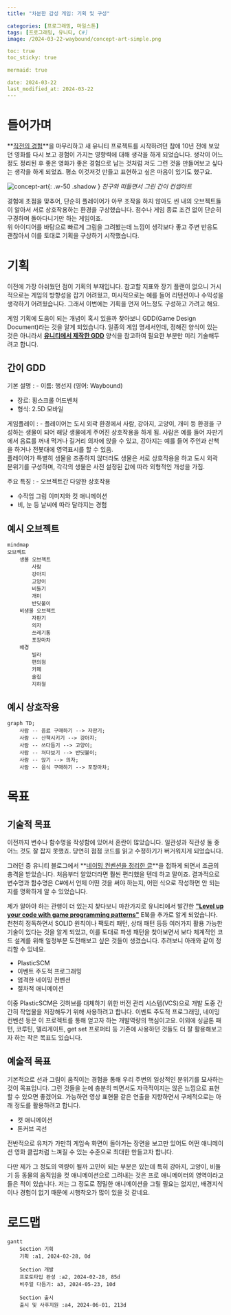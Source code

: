 ```yaml
---
title: "차분한 감성 게임: 기획 및 구성"

categories: [프로그래밍, 마일스톤]
tags: [프로그래밍, 유니티, C#]
image: /2024-03-22-waybound/concept-art-simple.png

toc: true
toc_sticky: true

mermaid: true

date: 2024-03-22
last_modified_at: 2024-03-22
---
```


# **들어가며**

**[직전의 경험](https://hynrng.github.io/posts/palette-developing/)**을 마무리하고 새 유니티 프로젝트를 시작하려던 참에 10년 전에 보았던 영화를 다시 보고 경험이 가지는 영향력에 대해 생각을 하게 되었습니다. 생각이 어느정도 정리된 후 좋은 영화가 좋은 경험으로 남는 것처럼 저도 그런 것을 만들어보고 싶다는 생각을 하게 되었죠. 평소 이것저것 만들고 표현하고 싶은 마음이 있기도 했구요.

![concept-art](/2024-03-22-waybound/concept-art.png){: .w-50 .shadow }
_친구와 떠들면서 그린 간이 컨셉아트_

경험에 초점을 맞추어, 단순히 플레이어가 아무 조작을 하지 않아도 씬 내의 오브젝트들이 알아서 서로 상호작용하는 환경을 구상했습니다. 점수나 게임 종료 조건 없이 단순히 구경하며 돌아다니기만 하는 게임이죠.  
위 아이디어를 바탕으로 빠르게 그림을 그려봤는데 느낌이 생각보다 좋고 주변 반응도 괜찮아서 이를 토대로 기획을 구상하기 시작했습니다.

# **기획**

이전에 가장 아쉬웠던 점이 기획의 부재입니다. 참고할 지표와 장기 플랜이 없으니 거시적으로는 게임의 방향성을 잡기 어려웠고, 미시적으로는 예를 들어 리텐션이나 수익성을 생각하기 어려웠습니다. 그래서 이번에는 기획을 먼저 어느정도 구성하고 가려고 해요.

게임 기획에 도움이 되는 개념이 혹시 있을까 찾아보니 GDD(Game Design Document)라는 것을 알게 되었습니다. 일종의 게임 명세서인데, 정해진 양식이 있는 것은 아니라서 **[유니티에서 제작한 GDD](https://connect-prd-cdn.unity.com/20201215/83f3733d-3146-42de-8a69-f461d6662eb1/Game-Design-Document-Template.pdf)** 양식을 참고하여 필요한 부분만 미리 기술해두려고 합니다.

## **간이 GDD**

기본 설명
: - 이름: 행선지 (영어: Waybound)
- 장르: 횡스크롤 어드벤처
- 형식: 2.5D 모바일

게임플레이
: - 플레이어는 도시 외곽 환경에서 사람, 강아지, 고양이, 개미 등 환경을 구성하는 생물이 되어 해당 생물에게 주어진 상호작용을 하게 됨. 사람은 예를 들어 자판기에서 음료를 꺼내 먹거나 길거리 의자에 앉을 수 있고, 강아지는 예를 들어 주인과 산책을 하거나 전봇대에 영역표시를 할 수 있음.  
플레이어가 특별히 생물을 조종하지 않더라도 생물은 서로 상호작용을 하고 도시 외곽 분위기를 구성하며, 각각의 생물은 사전 설정된 값에 따라 외형적인 개성을 가짐.

주요 특징
: - 오브젝트간 다양한 상호작용
- 수작업 그림 이미지와 컷 애니메이션
- 비, 눈 등 날씨에 따라 달라지는 경험

## **예시 오브젝트**

```mermaid
mindmap
오브젝트
    생물 오브젝트
        사람
        강아지
        고양이
        비둘기
        개미
        반딧불이
    비생물 오브젝트
        자판기
        의자
        쓰레기통
        포장마차
    배경
        빌라
        편의점
        카페
        술집
        지하철
```

## **예시 상호작용**

```mermaid
graph TD;
    사람 -- 음료 구매하기 --> 자판기;
    사람 -- 산책시키기 --> 강아지;
    사람 -- 쓰다듬기 --> 고양이;
    사람 -- 쳐다보기 --> 반딧불이;
    사람 -- 앉기 --> 의자;
    사람 -- 음식 구매하기 --> 포장마차;
```

# **목표**

## **기술적 목표**

이전까지 변수나 함수명을 작성함에 있어서 혼란이 많았습니다. 일관성과 직관성 둘 중 어느 것도 잘 잡지 못했죠. 당연히 점점 코드를 읽고 수정하기가 버거워지게 되었습니다.

그러던 중 유니티 블로그에서 **[네이밍 컨벤션을 정리한 글](https://unity.com/how-to/naming-and-code-style-tips-c-scripting-unity)**을 접하게 되면서 조금의 충격을 받았습니다. 처음부터 알았더라면 훨씬 편리했을 텐데 하고 말이죠. 결과적으로 변수명과 함수명은 C#에서 언제 어떤 것을 써야 하는지, 어떤 식으로 작성하면 안 되는지를 명확하게 알 수 있었습니다.

제가 알아야 하는 관행이 더 있는지 찾다보니 마찬가지로 유니티에서 발간한 **["Level up your code with game programming patterns"](https://blog.unity.com/games/level-up-your-code-with-game-programming-patterns)** E북을 추가로 알게 되었습니다. 천천히 정독하면서 SOLID 원칙이나 팩토리 패턴, 상태 패턴 등등 여러가지 활용 가능한 기술이 있다는 것을 알게 되었고, 이를 토대로 파생 패턴을 찾아보면서 보다 체계적인 코드 설계를 위해 일정부분 도전해보고 싶은 것들이 생겼습니다. 추려보니 아래와 같이 정리할 수 있네요.

- PlasticSCM
- 이벤트 주도적 프로그래밍
- 엄격한 네이밍 컨벤션
- 절차적 애니메이션

이중 PlasticSCM은 깃허브를 대체하기 위한 버전 관리 시스템(VCS)으로 개발 도중 간간히 작업물을 저장해두기 위해 사용하려고 합니다. 이벤트 주도적 프로그래밍, 네이밍 컨벤션 등은 이 프로젝트를 통해 얻고자 하는 개발역량의 핵심이고요. 이외에 싱글톤 패턴, 코루틴, 델리게이트, get set 프로퍼티 등 기존에 사용하던 것들도 더 잘 활용해보고자 하는 작은 목표도 있습니다.

## **예술적 목표**

기본적으로 선과 그림이 움직이는 경험을 통해 우리 주변의 일상적인 분위기를 묘사하는 것이 목표입니다. 그런 것들을 눈에 충분히 띄면서도 자극적이지는 않은 느낌으로 표현할 수 있으면 좋겠어요. 가능하면 영상 표현물 같은 연출을 지향하면서 구체적으로는 아래 정도를 활용하려고 합니다.

- 컷 애니메이션
- 톤커브 곡선

전반적으로 유저가 가만히 게임속 화면이 돌아가는 장면을 보고만 있어도 어떤 애니메이션 영화 클립처럼 느껴질 수 있는 수준으로 최대한 만들고자 합니다.

다만 제가 그 정도의 역량이 될까 고민이 되는 부분은 있는데 특히 강아지, 고양이, 비둘기 등 동물의 움직임을 컷 애니메이션으로 그려내는 것은 프로 애니메이터의 영역이라고 들은 적이 있습니다. 저는 그 정도로 정밀한 애니메이션을 그릴 필요는 없지만, 배경지식이나 경험이 없기 때문에 시행착오가 많이 있을 것 같네요.

<!--이외에 오디오 관련해서도 기본적으로 3D환경에서 개발하는 만큼 일부 기법을 다루고 싶습니다. (그 뭐지 사운드 울리고 그런거)-->

# **로드맵**

```mermaid
gantt
    Section 기획
    기획 :a1, 2024-02-28, 0d

    Section 개발
    프로토타입 완성 :a2, 2024-02-28, 85d
    비주얼 다듬기: a3, 2024-05-23, 10d

    Section 출시
    출시 및 사후지원 :a4, 2024-06-01, 213d
```